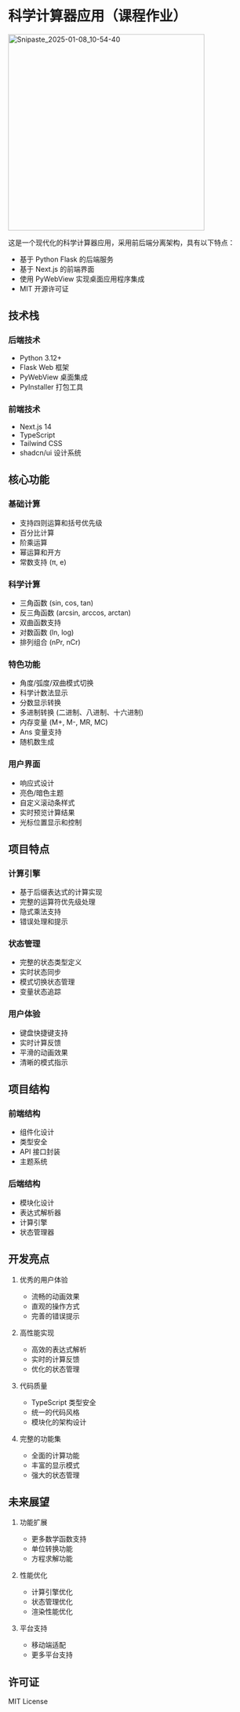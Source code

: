 # 科学计算器应用（课程作业）

<img width="400" alt="Snipaste_2025-01-08_10-54-40" src="https://github.com/user-attachments/assets/116067a5-520a-40dd-ae24-a31bf51a8d8f" />

这是一个现代化的科学计算器应用，采用前后端分离架构，具有以下特点：

- 基于 Python Flask 的后端服务
- 基于 Next.js 的前端界面
- 使用 PyWebView 实现桌面应用程序集成
- MIT 开源许可证

## 技术栈

### 后端技术
- Python 3.12+
- Flask Web 框架
- PyWebView 桌面集成
- PyInstaller 打包工具

### 前端技术
- Next.js 14
- TypeScript
- Tailwind CSS
- shadcn/ui 设计系统

## 核心功能

### 基础计算
- 支持四则运算和括号优先级
- 百分比计算
- 阶乘运算
- 幂运算和开方
- 常数支持 (π, e)

### 科学计算
- 三角函数 (sin, cos, tan)
- 反三角函数 (arcsin, arccos, arctan)
- 双曲函数支持
- 对数函数 (ln, log)
- 排列组合 (nPr, nCr)

### 特色功能
- 角度/弧度/双曲模式切换
- 科学计数法显示
- 分数显示转换
- 多进制转换 (二进制、八进制、十六进制)
- 内存变量 (M+, M-, MR, MC)
- Ans 变量支持
- 随机数生成

### 用户界面
- 响应式设计
- 亮色/暗色主题
- 自定义滚动条样式
- 实时预览计算结果
- 光标位置显示和控制

## 项目特点

### 计算引擎
- 基于后缀表达式的计算实现
- 完整的运算符优先级处理
- 隐式乘法支持
- 错误处理和提示

### 状态管理
- 完整的状态类型定义
- 实时状态同步
- 模式切换状态管理
- 变量状态追踪

### 用户体验
- 键盘快捷键支持
- 实时计算反馈
- 平滑的动画效果
- 清晰的模式指示

## 项目结构

### 前端结构
- 组件化设计
- 类型安全
- API 接口封装
- 主题系统

### 后端结构
- 模块化设计
- 表达式解析器
- 计算引擎
- 状态管理器

## 开发亮点

1. 优秀的用户体验
   - 流畅的动画效果
   - 直观的操作方式
   - 完善的错误提示

2. 高性能实现
   - 高效的表达式解析
   - 实时的计算反馈
   - 优化的状态管理

3. 代码质量
   - TypeScript 类型安全
   - 统一的代码风格
   - 模块化的架构设计

4. 完整的功能集
   - 全面的计算功能
   - 丰富的显示模式
   - 强大的状态管理

## 未来展望

1. 功能扩展
   - 更多数学函数支持
   - 单位转换功能
   - 方程求解功能

2. 性能优化
   - 计算引擎优化
   - 状态管理优化
   - 渲染性能优化

3. 平台支持
   - 移动端适配
   - 更多平台支持

## 许可证

MIT License

